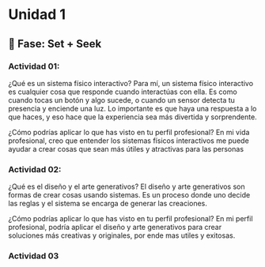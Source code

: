 # Unidad 1

## 🔎 Fase: Set + Seek

### Actividad 01: 
¿Qué es un sistema físico interactivo?
Para mí, un sistema físico interactivo es cualquier cosa que responde cuando interactúas con ella. Es como cuando tocas un botón y algo sucede, o cuando un sensor detecta tu presencia y enciende una luz. Lo importante es que haya una respuesta a lo que haces, y eso hace que la experiencia sea más divertida y sorprendente.

¿Cómo podrías aplicar lo que has visto en tu perfil profesional?
En mi vida profesional, creo que entender los sistemas físicos interactivos me puede ayudar a crear cosas que sean más útiles y atractivas para las personas


### Actividad 02:
¿Qué es el diseño y el arte generativos?
El diseño y arte generativos son formas de crear cosas usando sistemas. Es un proceso donde uno decide las reglas y el sistema se encarga de generar las creaciones.

¿Cómo podrías aplicar lo que has visto en tu perfil profesional?
En mi perfil profesional, podría aplicar el diseño y arte generativos para crear soluciones más creativas y originales, por ende mas utiles y exitosas.

### Actividad 03

